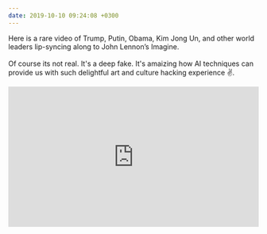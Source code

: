 ```yaml
---
date: 2019-10-10 09:24:08 +0300
---
```


Here is a rare video of Trump, Putin, Obama, Kim Jong Un, and other world leaders lip-syncing along to John Lennon’s Imagine.<br>
<br>
Of course its not real. It's a deep fake. It's amaizing how AI techniques can provide us with such delightful art and culture hacking experience :v:.

 <style>.embed-container { position: relative; padding-bottom: 56.25%; height: 0; overflow: hidden; max-width: 100%; } .embed-container iframe, .embed-container object, .embed-container embed { position: absolute; top: 0; left: 0; width: 100%; height: 100%; }</style><div class='embed-container'><iframe src='https://www.youtube.com/embed//Lfa5WvqBSq4' frameborder='0' allowfullscreen></iframe></div><br>
<div class="sharethis-inline-reaction-buttons"></div>
